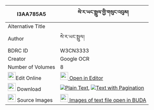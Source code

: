 |I3AA785A5|སེ་ར་ཡང་སྤྲུལ་གྱི་གསུང་འབུམ། 
| --- | --- 
|Alternative Title |
|Author| སེ་ར་ཡང་སྤྲུལ།
|BDRC ID | W3CN3333
|Creator | Google OCR
|Number of Volumes| 8
|<img width="25" src="https://img.icons8.com/color/25/000000/edit-property.png">Edit Online| [<img width="25" src="https://avatars.githubusercontent.com/u/45091458?s=200&v=4"> Open in Editor](http://editor.openpecha.org/I3AA785A5)
|<img width="25" src="https://img.icons8.com/fluent/48/000000/download-2.png"/>  Download | [![](https://img.icons8.com/color/20/000000/txt.png)Plain Text](https://github.com/Openpecha/I3AA785A5/releases/download/v1/sera_yangtrul_gyi_sungbum_plain_I3AA785A5.zip), [![](https://img.icons8.com/color/20/000000/txt.png)Text with Pagination](https://github.com/Openpecha/I3AA785A5/releases/download/v1/sera_yangtrul_gyi_sungbum_pages_I3AA785A5.zip)
|<img width="25" src="https://img.icons8.com/plasticine/100/000000/pictures-folder.png"/>  Source Images | [<img width="25" src="https://library.bdrc.io/icons/BUDA-small.svg"> Images of text file open in BUDA](https://library.bdrc.io/show/bdr:W3CN3333)